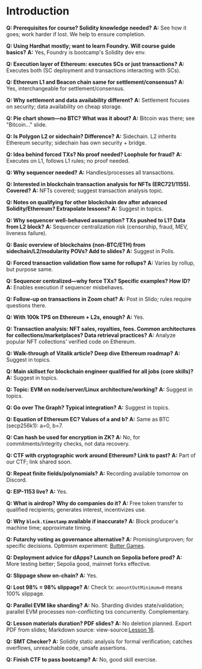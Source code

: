 # Introduction

**Q: Prerequisites for course? Solidity knowledge needed?**
**A:** See how it goes; work harder if lost. We help to ensure completion.

**Q: Using Hardhat mostly; want to learn Foundry. Will course guide basics?**
**A:** Yes, Foundry is bootcamp's Solidity dev env.

**Q: Execution layer of Ethereum: executes SCs or just transactions?**
**A:** Executes both (SC deployment and transactions interacting with SCs).

**Q: Ethereum L1 and Beacon chain same for settlement/consensus?**
**A:** Yes, interchangeable for settlement/consensus.

**Q: Why settlement and data availability different?**
**A:** Settlement focuses on security; data availability on cheap storage.

**Q: Pie chart shown—no BTC? What was it about?**
**A:** Bitcoin was there; see "Bitcoin..." slide.

**Q: Is Polygon L2 or sidechain? Difference?**
**A:** Sidechain. L2 inherits Ethereum security; sidechain has own security + bridge.

**Q: Idea behind forced TXs? No proof needed? Loophole for fraud?**
**A:** Executes on L1, follows L1 rules; no proof needed.

**Q: Why sequencer needed?**
**A:** Handles/processes all transactions.

**Q: Interested in blockchain transaction analysis for NFTs (ERC721/1155). Covered?**
**A:** NFTs covered; suggest transaction analysis topic.

**Q: Notes on qualifying for other blockchain dev after advanced Solidity/Ethereum? Extrapolate lessons?**
**A:** Suggest in topics.

**Q: Why sequencer well-behaved assumption? TXs pushed to L1? Data from L2 block?**
**A:** Sequencer centralization risk (censorship, fraud, MEV, liveness failure).

**Q: Basic overview of blockchains (non-BTC/ETH) from sidechain/L2/modularity POVs? Add to slides?**
**A:** Suggest in Polls.

**Q: Forced transaction validation flow same for rollups?**
**A:** Varies by rollup, but purpose same.

**Q: Sequencer centralized—why force TXs? Specific examples? How ID?**
**A:** Enables execution if sequencer misbehaves.

**Q: Follow-up on transactions in Zoom chat?**
**A:** Post in Slido; rules require questions there.

**Q: With 100k TPS on Ethereum + L2s, enough?**
**A:** Yes.

**Q: Transaction analysis: NFT sales, royalties, fees. Common architectures for collections/marketplaces? Data retrieval practices?**
**A:** Analyze popular NFT collections' verified code on Ethereum.

**Q: Walk-through of Vitalik article? Deep dive Ethereum roadmap?**
**A:** Suggest in topics.

**Q: Main skillset for blockchain engineer qualified for all jobs (core skills)?**
**A:** Suggest in topics.

**Q: Topic: EVM on node/server/Linux architecture/working?**
**A:** Suggest in topics.

**Q: Go over The Graph? Typical integration?**
**A:** Suggest in topics.

**Q: Equation of Ethereum EC? Values of a and b?**
**A:** Same as BTC (secp256k1): a=0, b=7.

**Q: Can hash be used for encryption in ZK?**
**A:** No, for commitments/integrity checks, not data recovery.

**Q: CTF with cryptographic work around Ethereum? Link to past?**
**A:** Part of our CTF; link shared soon.

**Q: Repeat finite fields/polynomials?**
**A:** Recording available tomorrow on Discord.

**Q: EIP-1153 live?**
**A:** Yes.

**Q: What is airdrop? Why do companies do it?**
**A:** Free token transfer to qualified recipients; generates interest, incentivizes use.

**Q: Why `block.timestamp` available if inaccurate?**
**A:** Block producer's machine time; approximate timing.

**Q: Futarchy voting as governance alternative?**
**A:** Promising/unproven; for specific decisions. Optimism experiment: [Butter Games](https://butter.games/market/0x98c82be3039640afa222213bfbe1980b94d15172).

**Q: Deployment advice for dApps? Launch on Sepolia before prod?**
**A:** More testing better; Sepolia good, mainnet forks effective.

**Q: Slippage show on-chain?**
**A:** Yes.

**Q: Lost 98% = 98% slippage?**
**A:** Check tx: `amountOutMinimum=0` means 100% slippage.

**Q: Parallel EVM like sharding?**
**A:** No. Sharding divides state/validation; parallel EVM processes non-conflicting txs concurrently. Complementary.

**Q: Lesson materials duration? PDF slides?**
**A:** No deletion planned. Export PDF from slides; Markdown source: view-source:[Lesson 16](https://solidity.bootcampnotes.xyz/lesson16.html).

**Q: SMT Checker?**
**A:** Solidity static analysis for formal verification; catches overflows, unreachable code, unsafe assertions.

**Q: Finish CTF to pass bootcamp?**
**A:** No, good skill exercise.
